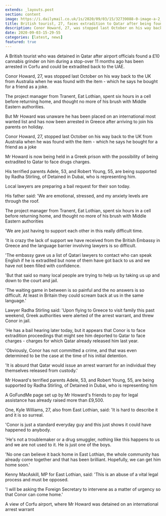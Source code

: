 ```yaml
---
extends: _layouts.post
section: content
image: https://i.dailymail.co.uk/1s/2020/09/03/15/32739088-0-image-a-2_1599142516423.jpg 
title: British tourist, 27, faces extradition to Qatar after being found with a cannabis grinder 
description: Conor Howard, 27, was stopped last October on his way back to the UK from Australia when he was found with the item - which he says he bought for a friend as a joke. 
date: 2020-09-03-15-29-55 
categories: [latest, news] 
featured: true 
--- 
```

A British tourist who was detained in Qatar after airport officials found a £10 cannabis grinder on him during a stop-over 11 months ago has been arrested in Corfu and could be extradited back to the UAE. 

Conor Howard, 27, was stopped last October on his way back to the UK from Australia when he was found with the item - which he says he bought for a friend as a joke. 

The project manager from Tranent, Eat Lothian, spent six hours in a cell before returning home, and thought no more of his brush with Middle Eastern authorities.

But Mr Howard was unaware he has been placed on an international most wanted list and has now been arrested in Greece after arriving to join his parents on holiday. 

Conor Howard, 27, stopped last October on his way back to the UK from Australia when he was found with the item - which he says he bought for a friend as a joke

Mr Howard is now being held in a Greek prison with the possibility of being extradited to Qatar to face drugs charges.

His terrified parents Adele, 53, and Robert Young, 55, are being supported by Radha Stirling, of Detained in Dubai, who is representing him.

Local lawyers are preparing a bail request for their son today.

His father said: 'We are emotional, stressed, and my anxiety levels are through the roof.

The project manager from Tranent, Eat Lothian, spent six hours in a cell before returning home, and thought no more of his brush with Middle Eastern authorities

'We are just having to support each other in this really difficult time.

'It is crazy the lack of support we have received from the British Embassy in Greece and the language barrier involving lawyers is so difficult.

'The embassy gave us a list of Qatari lawyers to contact who can speak English if he is extradited but none of them have got back to us and we have not been filled with confidence.

'But that said so many local people are trying to help us by taking us up and down to the court and jail.

'The waiting game in between is so painful and the no answers is so difficult. At least in Britain they could scream back at us in the same language.'

Lawyer Radha Stirling said: 'Upon flying to Greece to visit family this past weekend, Greek authorities were alerted of the arrest warrant, and threw Conor in jail.

'He has a bail hearing later today, but it appears that Conor is to face extradition proceedings that might see him deported to Qatar to face charges - charges for which Qatar already released him last year.

'Obviously, Conor has not committed a crime, and that was even determined to be the case at the time of his initial detention.

'It is absurd that Qatar would issue an arrest warrant for an individual they themselves released from custody.'

Mr Howard's terrified parents Adele, 53, and Robert Young, 55, are being supported by Radha Stirling, of Detained in Dubai, who is representing him

A GoFundMe page set up by Mr Howard's friends to pay for legal assistance has already raised more than £9,500.

One, Kyle Williams, 27, also from East Lothian, said: 'It is hard to describe it and it is so surreal.

'Conor is just a standard everyday guy and this just shows it could have happened to anybody.

'He's not a troublemaker or a drug smuggler, nothing like this happens to us and we are not used to it. He is just one of the boys.

'No one can believe it back home in East Lothian, the whole community has already come together and that has been brilliant. Hopefully, we can get him home soon.'

Kenny MacAskill, MP for East Lothian, said: 'This is an abuse of a vital legal process and must be opposed.

'I will be asking the Foreign Secretary to intervene as a matter of urgency so that Conor can come home.'

A view of Corfu airport, where Mr Howard was detained on an international arrest warrant 

